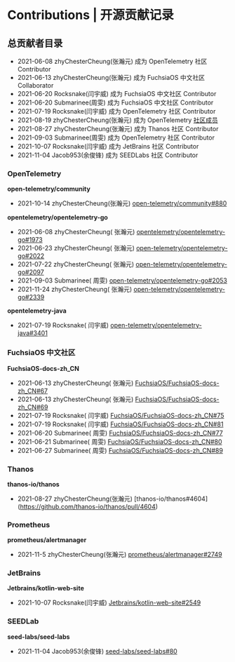 # Contributions | 开源贡献记录

## 总贡献者目录

- 2021-06-08 zhyChesterCheung(张瀚元) 成为 OpenTelemetry 社区 Contributor
- 2021-06-13 zhyChesterCheung(张瀚元) 成为 FuchsiaOS 中文社区 Collaborator
- 2021-06-20 Rocksnake(闫宇威) 成为 FuchsiaOS 中文社区 Contributor
- 2021-06-20 Submarinee(周雯) 成为 FuchsiaOS 中文社区 Contributor
- 2021-07-19 Rocksnake(闫宇威) 成为 OpenTelemetry 社区 Contributor
- 2021-08-19 zhyChesterCheung(张瀚元) 成为 OpenTelemetry [社区成员](https://github.com/open-telemetry/community/issues/813)
- 2021-08-27 zhyChesterCheung(张瀚元) 成为 Thanos 社区 Contributor
- 2021-09-03 Submarinee(周雯) 成为 OpenTelemetry 社区 Contributor
- 2021-10-07 Rocksnake(闫宇威) 成为 JetBrains 社区 Contributor
- 2021-11-04 Jacob953(余俊锋) 成为 SEEDLabs 社区 Contributor

### OpenTelemetry

**open-telemetry/community**

- 2021-10-14 zhyChesterCheung(张瀚元) [open-telemetry/community#880](https://github.com/open-telemetry/community/pull/880)

**opentelemetry/opentelemetry-go**

- 2021-06-08 zhyChesterCheung(
  张瀚元) [opentelemetry/opentelemetry-go#1973](https://github.com/open-telemetry/opentelemetry-go/pull/1973)
- 2021-06-23 zhyChesterCheung(
  张瀚元) [open-telemetry/opentelemetry-go#2022](https://github.com/open-telemetry/opentelemetry-go/pull/2022)
- 2021-07-22 zhyChesterCheung(
  张瀚元) [open-telemetry/opentelemetry-go#2097](https://github.com/open-telemetry/opentelemetry-go/pull/2097)
- 2021-09-03 Submarinee(
  周雯) [open-telemetry/opentelemetry-go#2053](https://github.com/open-telemetry/opentelemetry-go/pull/2053)
- 2021-11-24 zhyChesterCheung(
  张瀚元) [open-telemetry/opentelemetry-go#2339](https://github.com/open-telemetry/opentelemetry-go/pull/2339)

**opentelemetry-java**

- 2021-07-19 Rocksnake(
  闫宇威) [open-telemetry/opentelemetry-java#3401](https://github.com/open-telemetry/opentelemetry-java/pull/3410)

### FuchsiaOS 中文社区

**FuchsiaOS-docs-zh_CN**

- 2021-06-13 zhyChesterCheung(
  张瀚元) [FuchsiaOS/FuchsiaOS-docs-zh_CN#67](https://github.com/FuchsiaOS/FuchsiaOS-docs-zh_CN/pull/67)
- 2021-06-13 zhyChesterCheung(
  张瀚元) [FuchsiaOS/FuchsiaOS-docs-zh_CN#69](https://github.com/FuchsiaOS/FuchsiaOS-docs-zh_CN/pull/69)
- 2021-07-19 Rocksnake(
  闫宇威) [FuchsiaOS/FuchsiaOS-docs-zh_CN#75](https://github.com/FuchsiaOS/FuchsiaOS-docs-zh_CN/pull/75)
- 2021-07-19 Rocksnake(
  闫宇威) [FuchsiaOS/FuchsiaOS-docs-zh_CN#81](https://github.com/FuchsiaOS/FuchsiaOS-docs-zh_CN/pull/81)
- 2021-06-20 Submarinee(
  周雯) [FuchsiaOS/FuchsiaOS-docs-zh_CN#77](https://github.com/FuchsiaOS/FuchsiaOS-docs-zh_CN/pull/77)
- 2021-06-21 Submarinee(
  周雯) [FuchsiaOS/FuchsiaOS-docs-zh_CN#80](https://github.com/FuchsiaOS/FuchsiaOS-docs-zh_CN/pull/80)
- 2021-06-27 Submarinee(
  周雯) [FuchsiaOS/FuchsiaOS-docs-zh_CN#89](https://github.com/FuchsiaOS/FuchsiaOS-docs-zh_CN/pull/89)

### Thanos

**thanos-io/thanos**

- 2021-08-27 zhyChesterCheung(张瀚元) [thanos-io/thanos#4604] (https://github.com/thanos-io/thanos/pull/4604)

### Prometheus

**prometheus/alertmanager**

- 2021-11-5 zhyChesterCheung(张瀚元) [prometheus/alertmanager#2749](https://github.com/prometheus/alertmanager/pull/2749)

### JetBrains

**Jetbrains/kotlin-web-site**

- 2021-10-07 Rocksnake(闫宇威) [Jetbrains/kotlin-web-site#2549](https://github.com/JetBrains/kotlin-web-site/pull/2549)

### SEEDLab

**seed-labs/seed-labs**

- 2021-11-04 Jacob953(余俊锋) [seed-labs/seed-labs#80](https://github.com/seed-labs/seed-labs/pull/80)